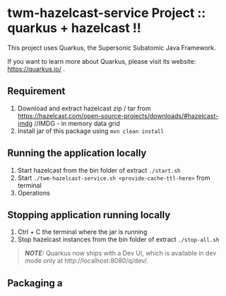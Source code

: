 # twm-hazelcast-service Project :: quarkus + hazelcast !!

This project uses Quarkus, the Supersonic Subatomic Java Framework.

If you want to learn more about Quarkus, please visit its website: https://quarkus.io/ .

## Requirement
1. Download and extract hazelcast zip / tar from https://hazelcast.com/open-source-projects/downloads/#hazelcast-imdg
//IMDG - in memory data grid
2. Install jar of this package using ```mvn clean install```

## Running the application locally
1. Start hazelcast from the bin folder of extract ```./start.sh```
2. Start ```./twm-hazelcast-service.sh <provide-cache-ttl-here>``` from terminal
3. Operations

## Stopping application running locally
1. Ctrl + C the terminal where the jar is running
2. Stop hazelcast instances from the bin folder of extract ```./stop-all.sh```


> **_NOTE:_**  Quarkus now ships with a Dev UI, which is available in dev mode only at http://localhost:8080/q/dev/.

## Packaging a